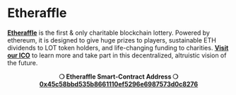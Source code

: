 # Etheraffle

<!-- ### A truly decentralized, charitable blockchain lottery -->

<p>
  <a href='https://etheraffle.com'><b>Etheraffle</b></a> is the first & only charitable blockchain lottery. Powered by ethereum, it is designed to give huge prizes to players, sustainable ETH dividends to LOT token holders, and life-changing funding to charities. <a href='https://etheraffle.com'><b>Visit our ICO</b></a> to learn more and take part in this decentralized, altruistic vision of the future.
</p>

<p align='center'>
  <b>❍ Etheraffle Smart-Contract Address ❍</b>
  <br/>
  <a href='https://etherscan.io/address/0x45c58bbd535b8661110ef5296e6987573d0c8276'>
    <b>0x45c58bbd535b8661110ef5296e6987573d0c8276<b>
  </a>
</p>
